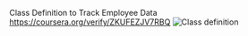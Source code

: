 Class Definition to Track Employee Data <br>
https://coursera.org/verify/ZKUFEZJV7RBQ
![Class definition](https://github.com/kerry91/csclass/assets/36702039/82daa1e4-a411-4d1d-98ce-4ae32bdd5c14)
